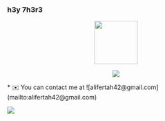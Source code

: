 ### h3y 7h3r3

<div id="header" align="center">
  <img src="https://media.giphy.com/media/M9gbBd9nbDrOTu1Mqx/giphy.gif" width="100"/>
  
  ![](https://komarev.com/ghpvc/?username=your-github-username&label=PROFILE+VIEWS)
  
</div>
* ✉️  You can contact me at ![alifertah42@gmail.com](mailto:alifertah42@gmail.com)

![](https://badge.mediaplus.ma/darkgray/alfertah)
